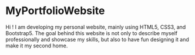 # MyPortfolioWebsite
Hi ! 
I am developing my personal website, mainly using HTML5, CSS3, and Bootstrap5. 
The goal behind this website is not only to describe myself professionally and showcase my skills, but also to have fun designing it and make it my second home. 
